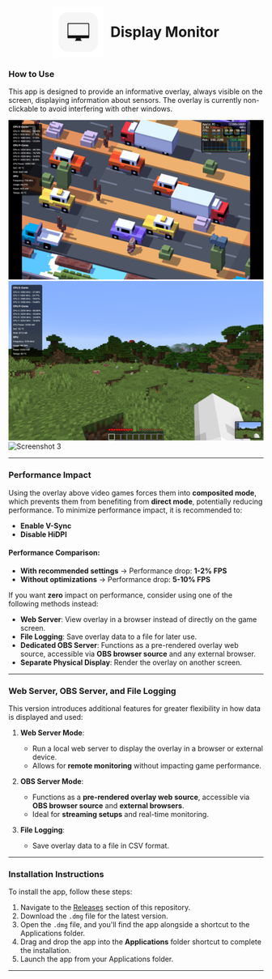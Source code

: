<div align="center">
  <img src="media/logo1.png" alt="Logo" width="100" style="vertical-align: middle; margin-right: 10px;">
  <h1 style="display: inline; font-size: 2em; vertical-align: middle;">Display Monitor</h1>
</div>

### How to Use

This app is designed to provide an informative overlay, always visible on the screen, displaying information about sensors. The overlay is currently non-clickable to avoid interfering with other windows.

![Screenshot 1](media/screenshot1.png)  
![Screenshot 2](media/screenshot2.png)  
![Screenshot 3](media/screenshot3.png)

---

### Performance Impact

Using the overlay above video games forces them into **composited mode**, which prevents them from benefiting from **direct mode**, potentially reducing performance. To minimize performance impact, it is recommended to:

- **Enable V-Sync**
- **Disable HiDPI**

#### Performance Comparison:
- **With recommended settings** → Performance drop: **1-2% FPS**
- **Without optimizations** → Performance drop: **5-10% FPS**

If you want **zero** impact on performance, consider using one of the following methods instead:
- **Web Server**: View overlay in a browser instead of directly on the game screen.
- **File Logging**: Save overlay data to a file for later use.
- **Dedicated OBS Server**: Functions as a pre-rendered overlay web source, accessible via **OBS browser source** and any external browser.
- **Separate Physical Display**: Render the overlay on another screen.

---

### Web Server, OBS Server, and File Logging

This version introduces additional features for greater flexibility in how data is displayed and used:

1. **Web Server Mode**:
   - Run a local web server to display the overlay in a browser or external device.
   - Allows for **remote monitoring** without impacting game performance.

2. **OBS Server Mode**:
   - Functions as a **pre-rendered overlay web source**, accessible via **OBS browser source** and **external browsers**.
   - Ideal for **streaming setups** and real-time monitoring.

3. **File Logging**:
   - Save overlay data to a file in CSV format.

---

### Installation Instructions

To install the app, follow these steps:

1. Navigate to the [Releases](https://github.com/Hais00/Display-Monitor/releases) section of this repository.  
2. Download the `.dmg` file for the latest version.  
3. Open the `.dmg` file, and you'll find the app alongside a shortcut to the Applications folder.  
4. Drag and drop the app into the **Applications** folder shortcut to complete the installation.  
5. Launch the app from your Applications folder.  

---
